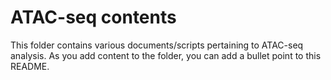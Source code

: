 # ATAC-seq contents

This folder contains various documents/scripts pertaining to ATAC-seq analysis. As you add content to the folder, you can add a bullet point to this README.

